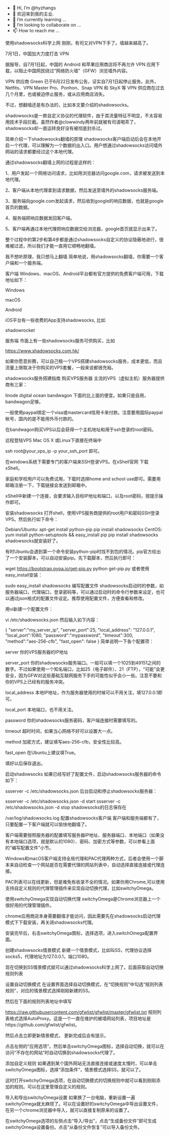 - 👋 Hi, I’m @hyzhangs
- 👀 欢迎来到我的主业.
- 🌱 I’m currently learning ...
- 💞️ I’m looking to collaborate on ...
- 📫 How to reach me ...

<!---
hyzhangs/hyzhangs is a ✨ special ✨ repository because its `README.md` (this file) appears on your GitHub profile.
You can click the Preview link to take a look at your changes.
--->
使用shadowsocks科学上网
刚刚，有司又对VPN下手了。墙越来越高了。

7月1日，中国加大力度打击 VPN

据报导，自7月1日起，中国的 Android 和苹果应用商店将不再允许 VPN 应用下载，以阻止中国网民绕过“网络防火墙”（GFW）浏览墙外内容。

VPN 供应商 Green 已于6月22日发布公告，证实自7月1日起停止服务。此外，Netfits、VPN Master Pro、Ponhon、Snap VPN 和 SkyX 等 VPN 供应商在过去几个月里，也或被迫停止服务，或从应用商店消失。

不过，想翻墙还是有办法的，比如本文要介绍的shadowsocks。

shadowsocks是一款自定义协议的代理软件，由于其流量特征不明显，不太容易用技术手段拦截。虽然作者@clowwindy两年前就被有司请喝茶了，shadowsocks却一直运转良好没有被彻底封杀过。

简单介绍一下shadowsocks翻墙的原理
shadowsocks客户端启动后会在本地开启一个代理，可以理解为一个数据的出入口。用户想通过shadowsocks访问墙外网站的请求都要经过这个本地代理。

通过shadowsocks翻墙上网的过程是这样的：

1、用户发起一个网络访问请求，比如用浏览器访问google.com，请求被发送到本地代理。

2、客户端从本地代理拿到请求数据，然后发送至墙外的shadowsocks服务端。

3、服务端向google.com发起请求，然后收到google的响应数据，也就是google首页的数据。

4、服务端把响应数据发回客户端。

5、客户端再通过本地代理把响应数据交给浏览器，google首页就显示出来了。

整个过程中的第2步和第4步都是通过shadowsocks自定义的协议隐蔽地进行，很难被过滤，所以我们才能一直用它顺畅地翻墙。

我不想听原理，我只想马上翻墙
简单地说，用shadowsocks翻墙，你需要一个客户端和一个服务端。

客户端
Windows、macOS、Android平台都有官方提供的免费客户端可用，下载地址如下：

Windows

macOS

Android

iOS平台有一些收费的App支持shadowsocks, 比如

shadowrocket

服务端
市面上有一些shadowsocks服务可供购买，比如

https://www.shadowsocks.com.hk/

如果你愿意折腾，可以自己租一个VPS搭建shadowsocks服务，成本更低，而且流量上限取决于你购买的VPS套餐，一般来说都很充裕。

shadowsocks服务搭建指南
购买VPS服务器
主流的VPS（虚拟主机）服务器提供商有三家：

linode
digital ocean
bandwagon
下面的比上面的便宜。如果只是自用，bandwagon足够。

一般使用paypal绑定一个visa或mastercard信用卡来付款。注意要用国际paypal帐号，国内的是不能用外币付款的。

在bandwagon购买VPS以后会获得一个主机地址和用于ssh登录的root密码。

远程登陆VPS
Mac OS X 或Linux下直接在终端中

ssh root@your_vps_ip -p your_ssh_port
即可。

在windows系统下需要专门的客户端来SSH登录VPS。在xShell官网  下载xShell。

家庭和学校用户可以免费试用，下载时选择home and school use即可。需要用邮箱注册一下，下载链接会发送到邮箱中。

xShell中新建一个连接，会要求输入目标IP地址和端口，以及root密码，按提示操作即可。

安装shadowsocks
打开shell，使用VPS服务商提供的root用户和密码SSH登录VPS。然后执行如下命令：

Debian/Ubuntu:
apt-get install python-pip
pip install shadowsocks
CentOS:
yum install python-setuptools && easy_install pip
pip install shadowsocks
shadowsocks就安装好了。

有时Ubuntu会遇到第一个命令安装python-pip时找不到包的情况。pip官方给出了一个安装脚本，可以自动安装pip。先下载脚本，然后执行即可：

wget https://bootstrap.pypa.io/get-pip.py
python get-pip.py
或者使用easy_install安装：

sudo easy_install shadowsocks
编写配置文件
shadowsocks启动时的参数，如服务器端口，代理端口，登录密码等，可以通过启动时的命令行参数来设定，也可以通过json格式的配置文件设定。推荐使用配置文件，方便查看和修改。

用vi新建一个配置文件：

vi /etc/shadowsocks.json
然后输入如下内容：

{ 
   "server":"my_server_ip", 
   "server_port":25, 
   "local_address": "127.0.0.1", 
   "local_port":1080, 
   "password":"mypassword",
   "timeout":300, 
   "method":"aes-256-cfb", 
   "fast_open": false
}
简单说明一下各个配置项：

server
你的VPS服务器的IP地址

server_port
你的shadowsocks服务端口。一般可以填一个1025到49151之间的数字。不过如果使用一个知名端口，比如25（电子邮件）、21（FTP），“可能”会更安全，因为GFW对这些基础互联网服务下手的可能性似乎会小一些。注意不要和你的VPS上已经有的服务冲突。

local_address
本地IP地址，作为服务器使用的时候可以不用关注，填127.0.0.1即可。

local_port
本地端口，也不用关注。

password
你的shadowsocks服务密码，客户端连接时需要填写的。

timeout
超时时间，如果当心网络不好可以设置大一点。

method
加密方式，建议填写aes-256-cfb，安全性比较高。

fast_open
在Ubuntu上建议填True。

填好以后保存退出。

启动shadowsocks
如果已经写好了配置文件，启动shadowsocks服务器的命令如下：

ssserver -c /etc/shadowsocks.json
后台启动和停止shadowsocks服务器：

ssserver -c /etc/shadowsocks.json -d start
ssserver -c /etc/shadowsocks.json -d stop
shadowsocks的日志保存在

/var/log/shadowsocks.log
配置shadowsocks客户端
客户端和服务端都有了，只要配置一下客户端就可以愉快地翻墙了。

客户端需要按照服务器的配置填写服务器IP地址、服务器端口、本地端口（如果没有本地端口选项，就是默认的1080）、密码、加密方式等参数，可以参看上面的“编写配置文件”小节。

Windows和macOS客户端支持全局代理和PAC代理两种方式，后者会使用一个脚本来自动检查一个网站是否在需要代理的网站列表中，自动选择直接连接或代理连接。

PAC列表可以在线更新，但是难免有收录不全的情况。如果你用Chrome,可以使用支持自定义规则的代理管理插件来实现自动切换代理，比如switchyOmega。

使用switchyOmega实现自动切换代理
switchyOmega是Chrome浏览器上一个很好用的代理管理插件。

chrome应用商店本身需要翻墙才能访问，因此需要先在shadowsocks启动代理模式下下载安装，再关闭shadowsocks代理。

安装完毕后，右击switchyOmega图标，选择选项，进入switchOmega配置界面。

创建shadowsocks情景模式
新建一个情景模式，比如叫SS，代理协议选择socks5，代理地址为127.0.0.1，端口1080。

现在切换到SS情景模式就可以通过shadowsocks科学上网了。后面获取自动切换规则列表

设置自动切换模式
在设置界面选择自动切换模式，在“切换规则”中勾选“规则列表规则”，对应的情景模式选择刚刚新建的SS。

然后在下面的规则列表地址中填写

https://raw.githubusercontent.com/gfwlist/gfwlist/master/gfwlist.txt
规则列表格式选择AutoProxy。这是一个一直在维护的被墙网站列表，项目地址是https://github.com/gfwlist/gfwlist。

然后点击立即更新情景模式， 更新完成后会有提示。

点击左侧的“应用选项”。然后单击switchyOmega图标，选择自动切换，就可以在访问“不存在的网站”时自动切换到shadowsocks代理了。

添加自定义规则
如果遇到某个国外网站无法直接连接或速度太慢时，可以单击switchyOmega图标，选择“添加条件”，情景模式选择SS，就可以了。

这时打开switchyOmega选项，在自动切换模式的切换规则中就可以看到刚刚添加的规则。可以在这里管理自定义的规则。

导入和导出switchyOmega设置
如果换了一台电脑，重新设置一遍switchyOmega就太麻烦了。可以在设置好的switchyOmega中导出设置文件，在另一个chrome浏览器中导入，就可以直接复制原来的设置了。

在switchyOmega选项的左侧点击“导入/导出”，点击“生成备份文件”即可生成switchyOmega设置备份。点击“从备份文件恢复”可以导入备份文件。
